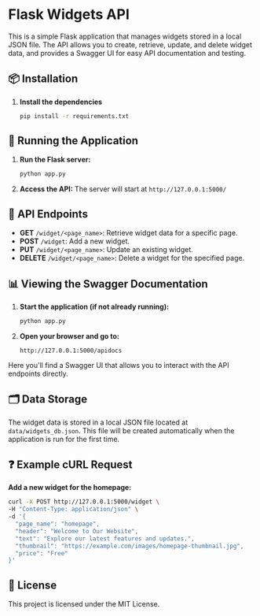 # Flask Widgets API

This is a simple Flask application that manages widgets stored in a local JSON file. The API allows you to create, retrieve, update, and delete widget data, and provides a Swagger UI for easy API documentation and testing.

## 📦 Installation

1. **Install the dependencies**
   ```bash
   pip install -r requirements.txt
   ```

## 🚀 Running the Application

1. **Run the Flask server:**
   ```bash
   python app.py
   ```

2. **Access the API:**
   The server will start at `http://127.0.0.1:5000/`

## 📄 API Endpoints

- **GET** `/widget/<page_name>`: Retrieve widget data for a specific page.
- **POST** `/widget`: Add a new widget.
- **PUT** `/widget/<page_name>`: Update an existing widget.
- **DELETE** `/widget/<page_name>`: Delete a widget for the specified page.

## 📊 Viewing the Swagger Documentation

1. **Start the application (if not already running):**
   ```bash
   python app.py
   ```

2. **Open your browser and go to:**
   ```
   http://127.0.0.1:5000/apidocs
   ```

Here you'll find a Swagger UI that allows you to interact with the API endpoints directly.

## 🗂️ Data Storage

The widget data is stored in a local JSON file located at `data/widgets_db.json`. This file will be created automatically when the application is run for the first time.

## ❓ Example cURL Request

**Add a new widget for the homepage:**
```bash
curl -X POST http://127.0.0.1:5000/widget \
-H "Content-Type: application/json" \
-d '{
  "page_name": "homepage",
  "header": "Welcome to Our Website",
  "text": "Explore our latest features and updates.",
  "thumbnail": "https://example.com/images/homepage-thumbnail.jpg",
  "price": "Free"
}'
```

## 🔑 License

This project is licensed under the MIT License.

